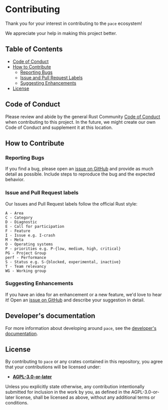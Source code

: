 # Contributing

Thank you for your interest in contributing to the `pace` ecosystem!

We appreciate your help in making this project better.

## Table of Contents

- [Code of Conduct](#code-of-conduct)
- [How to Contribute](#how-to-contribute)
  - [Reporting Bugs](#reporting-bugs)
  - [Issue and Pull Request Labels](#issue-and-pull-request-labels)
  - [Suggesting Enhancements](#suggesting-enhancements)
- [License](#license)

## Code of Conduct

Please review and abide by the general Rust Community
[Code of Conduct](https://www.rust-lang.org/policies/code-of-conduct) when
contributing to this project. In the future, we might create our own Code of
Conduct and supplement it at this location.

## How to Contribute

### Reporting Bugs

If you find a bug, please open an
[issue on GitHub](https://github.com/pace-rs/pace/issues/new/choose) and provide
as much detail as possible. Include steps to reproduce the bug and the expected
behavior.

### Issue and Pull Request labels

Our Issues and Pull Request labels follow the official Rust style:

```text
A - Area
C - Category
D - Diagnostic
E - Call for participation
F - Feature
I - Issue e.g. I-crash
M - Meta
O - Operating systems
P - priorities e.g. P-{low, medium, high, critical}
PG - Project Group
perf - Performance
S - Status e.g. S-{blocked, experimental, inactive}
T - Team relevancy
WG - Working group
```

### Suggesting Enhancements

If you have an idea for an enhancement or a new feature, we'd love to hear it!
Open an [issue on GitHub](https://github.com/pace-rs/pace/issues/new/choose) and
describe your suggestion in detail.

## Developer's documentation

For more information about developing around `pace`, see the
[developer's documentation](https://pace-rs.github.io/dev-docs/).

## License

By contributing to `pace` or any crates contained in this repository, you agree
that your contributions will be licensed under:

- [**AGPL-3.0-or-later**](https://raw.githubusercontent.com/pace-rs/pace/main/LICENSE)

Unless you explicitly state otherwise, any contribution intentionally submitted
for inclusion in the work by you, as defined in the AGPL-3.0-or-later license,
shall be licensed as above, without any additional terms or conditions.
